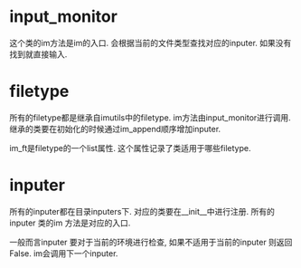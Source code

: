 # input\_monitor
这个类的im方法是im的入口. 会根据当前的文件类型查找对应的inputer.
如果没有找到就直接输入.


# filetype
所有的filetype都是继承自imutils中的filetype. im方法由input\_monitor进行调用.
继承的类要在初始化的时候通过im\_append顺序增加inputer.

im\_ft是filetype的一个list属性. 这个属性记录了类适用于哪些filetype.



# inputer
所有的inputer都在目录inputers下. 对应的类要在__init__中进行注册. 
所有的inputer 类的im 方法是对应的入口. 

一般而言inputer 要对于当前的环境进行检查, 如果不适用于当前的inputer
则返回False. im会调用下一个inputer.


